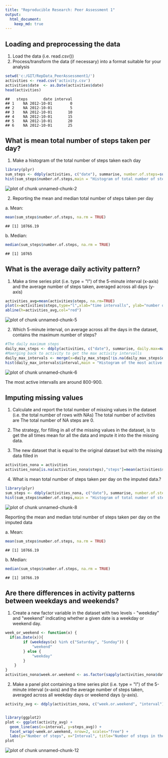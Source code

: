 ```yaml
---
title: "Reproducible Research: Peer Assessment 1"
output: 
  html_document:
    keep_md: true
---
```



## Loading and preprocessing the data

1. Load the data (i.e. read.csv())
2. Process/transform the data (if necessary) into a format suitable for your analysis


```r
setwd('c:/GIT/RepData_PeerAssessment1/')
activities <- read.csv('activity.csv')
activities$date  <- as.Date(activities$date)
head(activities)
```

```
##   steps       date interval
## 1    NA 2012-10-01        0
## 2    NA 2012-10-01        5
## 3    NA 2012-10-01       10
## 4    NA 2012-10-01       15
## 5    NA 2012-10-01       20
## 6    NA 2012-10-01       25
```

## What is mean total number of steps taken per day?

1. Make a histogram of the total number of steps taken each day


```r
library(plyr)
sum_steps <- ddply(activities, c("date"), summarise, number.of.steps=sum(steps), daily.mean=mean(steps), daily.median=median(steps, na.rm = FALSE))
hist(sum_steps$number.of.steps,main = "Histogram of total number of steps taken",xlab='Total number of steps taken',breaks=15)
```

![plot of chunk unnamed-chunk-2](figure/unnamed-chunk-2-1.png) 

2. Reporting the mean and median total number of steps taken per day

a. Mean:


```r
mean(sum_steps$number.of.steps, na.rm = TRUE)
```

```
## [1] 10766.19
```

b. Median:


```r
median(sum_steps$number.of.steps, na.rm = TRUE)
```

```
## [1] 10765
```

## What is the average daily activity pattern?

1. Make a time series plot (i.e. type = "l") of the 5-minute interval (x-axis) and the average number of steps taken, averaged across all days (y-axis)


```r
activities_avg=mean(activities$steps, na.rm=TRUE)
plot(x=activities$steps,type="l",xlab="time intervalls", ylab="number of steps", main="Steps per time intervalls" )
abline(h=activities_avg,col="red")
```

![plot of chunk unnamed-chunk-5](figure/unnamed-chunk-5-1.png) 

2. Which 5-minute interval, on average across all the days in the dataset, contains the maximum number of steps?


```r
#The daily maximum steps
daily_max_steps <- ddply(activities, c("date"), summarise, daily.max=max(steps),.drop=FALSE)
#Maerging back to activity to get the max activity intervalls 
daily_max_intervals <- merge(x=daily_max_steps[!is.na(daily_max_steps$daily.max),], y=activities[!is.na(activities$steps),],by.x=c("date","daily.max"),by.y=c("date","steps"),all=FALSE)
hist(daily_max_intervals$interval,main = "Histogram of the most active intervals",xlab='Interval no.',breaks=15)
```

![plot of chunk unnamed-chunk-6](figure/unnamed-chunk-6-1.png) 

The most active intervalls are around 800-900.   

## Imputing missing values

1. Calculate and report the total number of missing values in the dataset (i.e. the total number of rows with NAs) The total number of activities are  The total number of NA steps are 0.

2. The strategy, for filling in all of the missing values in the dataset, is to get the all times mean for all the data and impute it into the the missing data.

3. The new dataset that is equal to the original dataset but with the missing data filled in


```r
activities_nona = activities
activities_nona[is.na(activities_nona$steps),"steps"]=mean(activities$steps,na.rm=TRUE)
```

4. What is mean total number of steps taken per day on the imputed data.?


```r
library(plyr)
sum_steps <- ddply(activities_nona, c("date"), summarise, number.of.steps=sum(steps), daily.mean=mean(steps), daily.median=median(steps, na.rm = FALSE))
hist(sum_steps$number.of.steps,main = "Histogram of total number of steps taken",xlab='Total number of steps taken',breaks=15)
```

![plot of chunk unnamed-chunk-8](figure/unnamed-chunk-8-1.png) 

Reporting the mean and median total number of steps taken per day on the imputed data

a. Mean:

```r
mean(sum_steps$number.of.steps, na.rm = TRUE)
```

```
## [1] 10766.19
```
b. Median:

```r
median(sum_steps$number.of.steps, na.rm = TRUE)
```

```
## [1] 10766.19
```


## Are there differences in activity patterns between weekdays and weekends?

1. Create a new factor variable in the dataset with two levels - "weekday" and "weekend" indicating whether a given date is a weekday or weekend day.


```r
week_or_weekend <- function(x) {
  if(as.Date(x)){
        if (weekdays(x) %in% c("Saturday", "Sunday")) {
            "weekend"
        } else {
            "weekday"
        }
    }
}
activities_nona$week.or.weekend <- as.factor(sapply(activities_nona$date, week_or_weekend))
```

2. Make a panel plot containing a time series plot (i.e. type = "l") of the 5-minute interval (x-axis) and the average number of steps taken, averaged across all weekday days or weekend days (y-axis).


```r
activity_avg <- ddply(activities_nona, c("week.or.weekend", "interval"), summarise, steps_avg=mean(steps))


library(ggplot2)
plot <- ggplot(activity_avg) + 
  geom_line(aes(x=interval, y=steps_avg)) +
  facet_wrap(~week.or.weekend, nrow=2, scales="free") +
  labs(y="Number of steps", x="Interval", title="Number of steps in the given time period") 
plot
```

![plot of chunk unnamed-chunk-12](figure/unnamed-chunk-12-1.png) 
